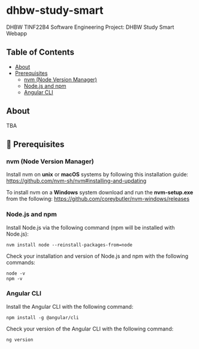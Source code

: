 # dhbw-study-smart
DHBW TINF22B4 Software Engineering Project: DHBW Study Smart Webapp

## Table of Contents
- [About](#about)
- [Prerequisites](#-prerequisites)
  - [nvm (Node Version Manager)](#nvm-node-version-manager)
  - [Node.js and npm](#nodejs-and-npm)
  - [Angular CLI](#angular-cli)

## About
TBA

## 📝 Prerequisites

### nvm (Node Version Manager)
Install nvm on **unix** or **macOS** systems by following this installation guide: https://github.com/nvm-sh/nvm#installing-and-updating

To install nvm on a **Windows** system download and run the **nvm-setup.exe** from the following: https://github.com/coreybutler/nvm-windows/releases

### Node.js and npm
Install Node.js via the following command (npm will be installed with Node.js):
```
nvm install node --reinstall-packages-from=node
```

Check your installation and version of Node.js and npm with the following commands:
```
node -v
npm -v
```

### Angular CLI
Install the Angular CLI with the following command:
```
npm install -g @angular/cli
```

Check your version of the Angular CLI with the following command:
```
ng version
```
